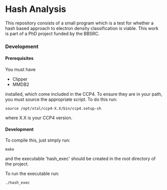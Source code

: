 # Hash Analysis

This repository consists of a small program which is a test for whether a hash based approach to electron density classification is viable. This work is part of a PhD project funded by the BBSRC. 

### Development

#### Prerequisites

You must have
- Clipper
- MMDB2

installed, which come included in the CCP4. To ensure they are in your path, you must source the appropriate script. To do this run:

    source /opt/xtal/ccp4-X.X/bin/ccp4.setup-sh 
where X.X is your CCP4 version.

#### Development

To compile this, just simply run:

    make
and the executable 'hash_exec' should be created in the root directory of the project.

To run the executable run:

    ./hash_exec
    
